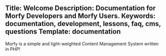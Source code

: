 Title: Welcome
Description: Documentation for Morfy Developers and Morfy Users.
Keywords: documentation, development, lessons, faq, cms, questions
Template: documentation
----

Morfy is a simple and light-weighted Content Management System written in PHP!